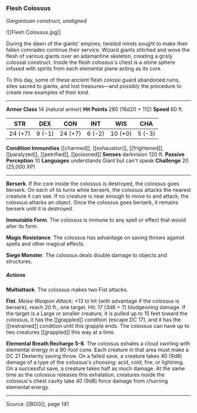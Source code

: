 ### Flesh Colossus
_Gargantuan construct, unaligned_

![[Flesh Colossus.jpg]]

During the dawn of the giants' empires, twisted minds sought to make their fallen comrades continue their service. Wizard giants stitched and wove the flesh of various giants over an adamantine skeleton, creating a grisly colossal construct. Inside the flesh colossus's chest is a stone sphere infused with spirits from each elemental plane acting as its core.

To this day, some of these ancient flesh colossi guard abandoned ruins, sites sacred to giants, and lost treasures—and possibly the procedure to create new examples of their kind.




---

**Armor Class** 14 (natural armor)
**Hit Points** 280 (16d20 + 112)
**Speed** 60 ft.

| STR     | DEX     | CON     | INT     | WIS     | CHA     |
|---------|---------|---------|---------|---------|---------|
| 24 (+7) | 9 (-1) | 24 (+7) | 6 (-2) | 10 (+0) | 5 (-3) |

**Condition Immunities** [[charmed]], [[exhaustion]], [[frightened]], [[paralyzed]], [[petrified]], [[poisoned]]
**Senses** darkvision 120 ft.
**Passive Perception** 10
**Languages** understands Giant but can't speak
**Challenge** 20 (25,000 XP)

---

**Berserk**. If the core inside the colossus is destroyed, the colossus goes berserk. On each of its turns while berserk, the colossus attacks the nearest creature it can see. If no creature is near enough to move to and attack, the colossus attacks an object. Once the colossus goes berserk, it remains berserk until it is destroyed.

**Immutable Form**. The colossus is immune to any spell or effect that would alter its form.

**Magic Resistance**. The colossus has advantage on saving throws against spells and other magical effects.

**Siege Monster**. The colossus deals double damage to objects and structures.

##### Actions
**Multiattack**. The colossus makes two Fist attacks.

**Fist**. _Melee Weapon Attack:_ +13 to hit (with advantage if the colossus is berserk), reach 20 ft., one target. Hit: 17 (3d6 + 7) bludgeoning damage. If the target is a Large or smaller creature, it is pulled up to 15 feet toward the colossus, it has the [[grappled]] condition (escape DC 17), and it has the [[restrained]] condition until this grapple ends. The colossus can have up to two creatures [[grappled]] this way at a time.

**Elemental Breath Recharge 5-6**. The colossus exhales a cloud swirling with elemental energy in a 90-foot cone. Each creature in that area must make a DC 21 Dexterity saving throw. On a failed save, a creature takes 40 (9d8) damage of a type of the colossus's choosing: acid, cold, fire, or lightning. On a successful save, a creature takes half as much damage. At the same time as the colossus releases this exhalation, creatures inside the colossus's chest cavity take 40 (9d8) force damage from churning elemental energy.


---

Source: [[BGG]], page 141